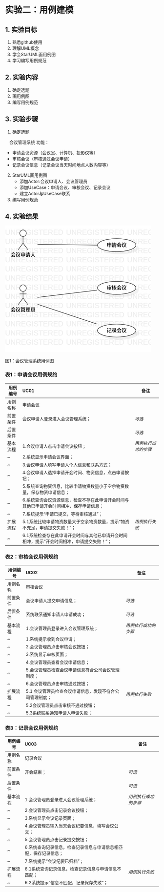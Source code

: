 # 实验二：用例建模

## 1. 实验目标

1. 熟悉github使用
2. 理解UML概念
3. 学会StarUML画用例图
4. 学习编写用例规范

## 2. 实验内容

1. 确定选题
2. 画用例图
3. 编写用例规范

## 3. 实验步骤

1. 确定选题


　会议管理系统 功能：
- 申请会议资源（会议室、计算机、投影仪等）
- 审核会议（审核通过会议申请）
- 记录会议信息（记录会议当天时间地点人数内容等）
2. StarUML画用例图
   - 添加Actor:会议申请人、会议管理员
   - 添加UseCase：申请会议、审核会议、记录会议
   - 建立Actor与UseCase联系
3. 编写用例规范


## 4. 实验结果

![用例图](./mymodel1.jpg)

图1：会议管理系统用例图


### 表1：申请会议用例规约  

用例编号  | UC01 | 备注  
-|:-|-  
用例名称  | 申请会议  |   
前置条件  |   会议申请人登录进入会议管理系统；   | *可选*   
后置条件  |      | *可选*   
基本流程  | 1.会议申请人点击申请会议按钮；  |*用例执行成功的步骤*    
~| 2.系统显示申请会议界面；  |   
~| 3.会议申请人填写申请人个人信息和联系方式；  |   
~| 4.会议申请人选择申请开会时间、物资信息，点击申请按钮；   |   
~| 5.系统查询物资信息，比较申请物资数量小于空余物资数量，保存物资申请信息；   |  
~| 6.系统查询会议资源信息，检查不存在此申请开会时间与其他已申请开会时间相冲，保存申请信息；   |
~| 7.系统提示“申请已提交，等待审核通过”；   |
扩展流程  | 5.1系统比较申请物资数量大于空余物资数量，提示“物资不充足，申请提交失败！”；   |*用例执行失败*    
~| 6.1系统检查存在此申请开会时间与其他已申请开会时间相冲，提示“开会时间相冲，申请提交失败！”；   |  



### 表2：审核会议用例规约  

用例编号  | UC02 | 备注  
-|:-|-  
用例名称  | 审核会议  |   
前置条件  |   会议申请人提交申请信息；   | *可选*   
后置条件  |   系统联系通知申请人申请成功；   | *可选*   
基本流程  | 1.会议管理员登录进入会议管理系统；  |*用例执行成功的步骤*    
~| 1.系统提示收到会议申请；  |
~| 2.会议管理员点击审核会议按钮；  |   
~| 3.系统显示审核页面；   |   
~| 4.会议管理员查看会议申请信息；   |   
~| 5.会议管理员检查会议申请信息符合公司会议管理制度；  | 
~| 6.会议管理员点击审核通过按钮；   | 
扩展流程  | 5.1 会议管理员检查会议申请信息，发现不符合公司管理制度；  |*用例执行失败*    
~| 5.2会议管理员点击审核不通过按钮；   |  
~| 5.3系统联系通知申请人申请失败；   |  



### 表3：记录会议用例规约  

用例编号  | UC03 | 备注  
-|:-|-  
用例名称  | 记录会议  |   
前置条件  |   开会结束；   | *可选*   
后置条件  |      | *可选*   
基本流程  | 1.会议管理员登录进入会议管理系统；  |*用例执行成功的步骤*    
~| 2.会议管理员点击记录会议按钮；  |   
~| 3.系统显示会议记录页面；   |   
~| 4.会议管理员输入当天会议纪要信息，填写会议公文；   |   
~| 5.会议管理员点击记录提交按钮；  | 
~| 6.系统查询记录信息，检查记录信息与申请信息相匹配，保存记录信息；   |
~| 7.系统提示“会议纪要已归档”；   |
扩展流程  | 6.1系统查询记录信息，检查记录信息与申请信息不匹配；   |*用例执行失败*    
~| 6.2系统提示“信息不匹配，记录保存失败”；  |  
